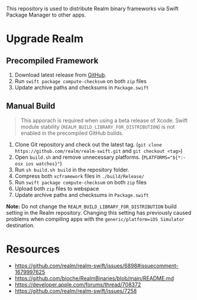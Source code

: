 This repository is used to distribute Realm binary frameworks via Swift Package Manager to other apps.

# Upgrade Realm

## Precompiled Framework

1. Download latest release from [GitHub](https://github.com/realm/realm-swift/releases).
2. Run `swift package compute-checksum` on both `zip` files
3. Update archive paths and checksums in `Package.swift`

## Manual Build

> This apporach is required when using a beta release of Xcode. Swift module stability (`REALM_BUILD_LIBRARY_FOR_DISTRIBUTION`) is not enabled in the precompiled GitHub builds.

1. Clone Git repository and check out the latest tag. (`git clone https://github.com/realm/realm-swift.git` and `git checkout <tag>`)
2. Open `build.sh` and remove unnecessary platforms. (`PLATFORMS="${*:-osx ios watchos}"`)
3. Run `sh build.sh build` in the repository folder.
4. Compress both `xcframework` files in `./build/Release/`
5. Run `swift package compute-checksum` on both `zip` files
6. Upload both `zip` files to webspace
7. Update archive paths and checksums in `Package.swift`

**Note:** Do not change the `REALM_BUILD_LIBRARY_FOR_DISTRIBUTION` build setting in the Realm repository. Changing this setting has previously caused problems when compiling apps with the `generic/platform=iOS Simulator` destination.

# Resources

- https://github.com/realm/realm-swift/issues/6898#issuecomment-1679997625
- https://github.com/bioche/RealmBinaries/blob/main/README.md
- https://developer.apple.com/forums/thread/708372
- https://github.com/realm/realm-swift/issues/7258
